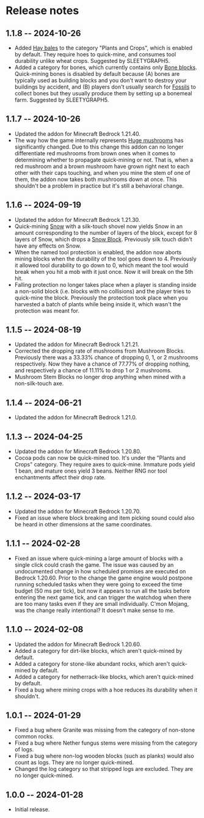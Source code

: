 # Release notes

## 1.1.8 -- 2024-10-26

* Added [Hay bales](https://minecraft.wiki/w/Hay_Bale) to the category
  "Plants and Crops", which is enabled by default. They require hoes to
  quick-mine, and consumes tool durability unlike wheat crops. Suggested by
  SLEETYGRAPH5.
* Added a category for bones, which currently contains only [Bone
  blocks](https://minecraft.wiki/w/Bone_Block). Quick-mining bones is
  disabled by default because (A) bones are typically used as building
  blocks and you don't want to destroy your buildings by accident, and (B)
  players don't usually search for
  [Fossils](https://minecraft.wiki/w/Fossil) to collect bones but they
  usually produce them by setting up a bonemeal farm. Suggested by
  SLEETYGRAPH5.

## 1.1.7 -- 2024-10-26

* Updated the addon for Minecraft Bedrock 1.21.40.
* The way how the game internally represents [Huge
  mushrooms](https://minecraft.wiki/w/Huge_mushroom) has significantly
  changed. Due to this change this addon can no longer differentiate red
  mushrooms from brown ones when it comes to determining whether to
  propagate quick-mining or not. That is, when a red mushroom and a brown
  mushroom have grown right next to each other with their caps touching,
  and when you mine the stem of one of them, the addon now takes both
  mushrooms down at once. This shouldn't be a problem in practice but it's
  still a behavioral change.

## 1.1.6 -- 2024-09-19

* Updated the addon for Minecraft Bedrock 1.21.30.
* Quick-mining [Snow](https://minecraft.wiki/w/Snow) with a silk-touch
  shovel now yields Snow in an amount corresponding to the number of layers
  of the block, except for 8 layers of Snow, which drops a [Snow
  Block](https://minecraft.wiki/w/Snow_Block). Previously silk touch didn't
  have any effects on Snow.
* When the named tool protection is enabled, the addon now aborts mining
  blocks when the durability of the tool goes down to 4. Previously it
  allowed tool durability to go down to 0, which meant the tool would break
  when you hit a mob with it just once. Now it will break on the 5th hit.
* Falling protection no longer takes place when a player is standing inside
  a non-solid block (i.e. blocks with no collisions) and the player tries
  to quick-mine the block. Previously the protection took place when you
  harvested a batch of plants while being inside it, which wasn't the
  protection was meant for.

## 1.1.5 -- 2024-08-19

* Updated the addon for Minecraft Bedrock 1.21.21.
* Corrected the dropping rate of mushrooms from Mushroom Blocks. Previously
  there was a 33.33% chance of dropping 0, 1, or 2 mushrooms
  respectively. Now they have a chance of 77.77% of dropping nothing, and
  respectively a chance of 11.11% to drop 1 or 2 mushrooms.
* Mushroom Stem Blocks no longer drop anything when mined with a
  non-silk-touch axe.

## 1.1.4 -- 2024-06-21

* Updated the addon for Minecraft Bedrock 1.21.0.

## 1.1.3 -- 2024-04-25

* Updated the addon for Minecraft Bedrock 1.20.80.
* Cocoa pods can now be quick-mined too. It's under the "Plants and Crops"
  category. They require axes to quick-mine. Immature pods yield 1 bean,
  and mature ones yield 3 beans. Neither RNG nor tool enchantments affect
  their drop rate.

## 1.1.2 -- 2024-03-17

* Updated the addon for Minecraft Bedrock 1.20.70.
* Fixed an issue where block breaking and item picking sound could also be
  heard in other dimensions at the same coordinates.

## 1.1.1 -- 2024-02-28

* Fixed an issue where quick-mining a large amount of blocks with a single
  click could crash the game. The issue was caused by an undocumented
  change in how scheduled promises are executed on Bedrock 1.20.60. Prior
  to the change the game engine would postpone running scheduled tasks when
  they were going to exceed the time budget (50 ms per tick), but now it
  appears to run all the tasks before entering the next game tick, and can
  trigger the watchdog when there are too many tasks even if they are small
  individually. C'mon Mojang, was the change really intentional? It doesn't
  make sense to me.

## 1.1.0 -- 2024-02-08

* Updated the addon for Minecraft Bedrock 1.20.60.
* Added a category for dirt-like blocks, which aren't quick-mined by
  default.
* Added a category for stone-like abundant rocks, which aren't quick-mined
  by default.
* Added a category for netherrack-like blocks, which aren't quick-mined by
  default.
* Fixed a bug where mining crops with a hoe reduces its durability when it
  shouldn't.

## 1.0.1 -- 2024-01-29

* Fixed a bug where Granite was missing from the category of non-stone
  common rocks.
* Fixed a bug where Nether fungus stems were missing from the category of
  logs.
* Fixed a bug where non-log wooden blocks (such as planks) would also count
  as logs. They are no longer quick-mined.
* Changed the log category so that stripped logs are excluded. They are no
  longer quick-mined.

## 1.0.0 -- 2024-01-28

* Initial release.
